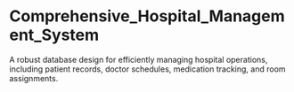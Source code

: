 # Comprehensive_Hospital_Management_System
A robust database design for efficiently managing hospital operations, including patient records, doctor schedules, medication tracking, and room assignments.
